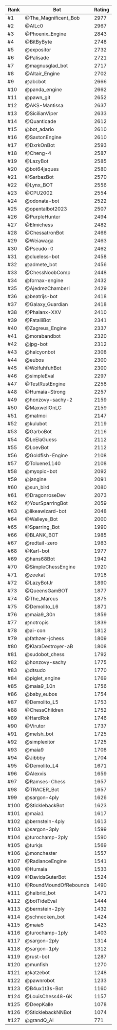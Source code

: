 Rank|Bot|Rating
---|---|---
#1|@The_Magnificent_Bob|2977
#2|@AILc0|2967
#3|@Phoenix_Engine|2843
#4|@BitByByte|2748
#5|@expositor|2732
#6|@Palisade|2721
#7|@magnusglad_bot|2717
#8|@Altair_Engine|2702
#9|@abcbot|2666
#10|@panda_engine|2662
#11|@pawn_git|2652
#12|@AKS-Mantissa|2637
#13|@SicilianViper|2633
#14|@Quanticade|2612
#15|@bot_adario|2610
#16|@SaxtonEngine|2610
#17|@DxrkOnBot|2593
#18|@Cheng-4|2587
#19|@LazyBot|2585
#20|@bot64jaques|2580
#21|@SarbazBot|2570
#22|@Lynx_BOT|2556
#23|@CPU2002|2554
#24|@odonata-bot|2522
#25|@opentalbot2023|2507
#26|@PurpleHunter|2494
#27|@Elmichess|2482
#28|@ChessatronBot|2466
#29|@Weiawaga|2463
#30|@Pseudo-0|2462
#31|@clueless-bot|2458
#32|@admete_bot|2456
#33|@ChessNoobComp|2448
#34|@fornax-engine|2432
#35|@AjedrezChamberi|2429
#36|@beatrijs-bot|2418
#37|@Galaxy_Guardian|2418
#38|@Phalanx-XXV|2410
#39|@FataliiBot|2341
#40|@Zagreus_Engine|2337
#41|@morabandbot|2320
#42|@jpg-bot|2312
#43|@halcyonbot|2308
#44|@eubos|2300
#45|@WolfuhfuhBot|2300
#46|@simpleEval|2297
#47|@TestRustEngine|2258
#48|@Humaia-Strong|2257
#49|@honzovy-sachy-2|2159
#50|@MaxwellOnLC|2159
#51|@matmoi|2147
#52|@kulubot|2119
#53|@GarboBot|2116
#54|@LeElaGuess|2112
#55|@LoevBot|2112
#56|@Goldfish-Engine|2108
#57|@Toluene1140|2108
#58|@myopic-bot|2092
#59|@jangine|2091
#60|@sun_bird|2080
#61|@DragonroseDev|2073
#62|@YourSparringBot|2059
#63|@likeawizard-bot|2048
#64|@Walleye_Bot|2000
#65|@Sparring_Bot|1990
#66|@BLANK_BOT|1985
#67|@redtail-zero|1983
#68|@Karl-bot|1977
#69|@hans68Bot|1942
#70|@SimpleChessEngine|1920
#71|@zeekat|1918
#72|@LazyBotJr|1890
#73|@QueensGamBOT|1877
#74|@The_Marcus|1875
#75|@Demolito_L6|1871
#76|@maia9_30n|1859
#77|@notropis|1839
#78|@ai-con|1812
#79|@fathzer-jchess|1809
#80|@KlaraDestroyer-aB|1808
#81|@sudobot_chess|1792
#82|@honzovy-sachy|1775
#83|@dtsudo|1770
#84|@piglet_engine|1769
#85|@maia9_10n|1756
#86|@baby_eubos|1754
#87|@Demolito_L5|1753
#88|@ChessChildren|1752
#89|@HardRok|1746
#90|@Virutor|1737
#91|@melsh_bot|1725
#92|@simplexitor|1725
#93|@maia9|1708
#94|@Jibbby|1704
#95|@Demolito_L4|1671
#96|@Alexvis|1659
#97|@Ramses-Chess|1657
#98|@TRACER_Bot|1657
#99|@sargon-4ply|1626
#100|@SticklebackBot|1623
#101|@maia1|1617
#102|@bernstein-4ply|1613
#103|@sargon-3ply|1599
#104|@turochamp-2ply|1590
#105|@turkjs|1569
#106|@monchester|1557
#107|@RadianceEngine|1541
#108|@Humaia|1533
#109|@DavidsGuterBot|1524
#110|@RoundMoundOfRebounds|1490
#111|@haibrid_bot|1471
#112|@botTideEval|1444
#113|@bernstein-2ply|1432
#114|@schnecken_bot|1424
#115|@maia5|1423
#116|@turochamp-1ply|1403
#117|@sargon-2ply|1314
#118|@sargon-1ply|1312
#119|@rust-bot|1287
#120|@munfish|1270
#121|@katzebot|1248
#122|@pawnrobot|1233
#123|@B4ux1t3s-Bot|1160
#124|@LouisChess48-6K|1157
#125|@DeepKalle|1078
#126|@SticklebackNNBot|1074
#127|@grandQ_AI|771
